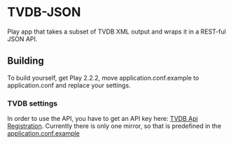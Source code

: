 TVDB-JSON
=====================================

Play app that takes a subset of TVDB XML output and wraps it in a REST-ful JSON API.

## Building
To build yourself, get Play 2.2.2, move application.conf.example to application.conf and replace your settings.

### TVDB settings
In order to use the API, you have to get an API key here: [TVDB Api Registration](http://thetvdb.com/?tab=apiregister).
Currently there is only one mirror, so that is predefined in the [application.conf.example](conf/application.conf.example)

